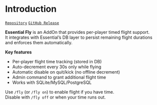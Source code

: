 # Introduction

[`Repository`](https://github.com/MCEngine-Extension/essential-addon-fly)
[`GitHub Release`](https://github.com/MCEngine-Extension/essential-addon-fly/releases)

**Essential Fly** is an AddOn that provides per-player timed flight support.  
It integrates with Essential’s DB layer to persist remaining flight durations and enforces them automatically.

**Key features**
- Per-player flight time tracking (stored in DB)
- Auto-decrement every 30s only while flying
- Automatic disable on quit/kick (no offline decrement)
- Admin command to grant additional flight time
- Works with SQLite/MySQL/PostgreSQL

Use `/fly` (or `/fly on`) to enable flight if you have time.  
Disable with `/fly off` or when your time runs out.
